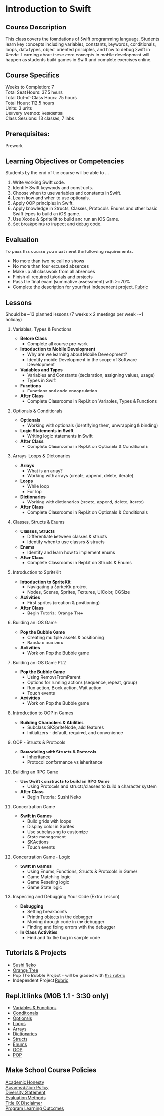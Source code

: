 # Introduction to Swift

## Course Description

This class covers the foundations of Swift programming language. Students learn key concepts including variables, constants, keywords, conditionals, loops, data types, object oriented principles, and how to debug Swift in Xcode. Learning about these core concepts in mobile development will happen as students build games in Swift and complete exercises online.

## Course Specifics

Weeks to Completion:  7 <br>
Total Seat Hours:  37.5 hours <br>
Total Out-of-Class Hours: 75 hours <br>
Total Hours: 112.5 hours <br>
Units:  3 units <br>
Delivery Method:  Residential <br>
Class Sessions:  13 classes, 7 labs

## Prerequisites:

Prework <br>

## Learning Objectives or Competencies

Students by the end of the course will be able to ...

1. Write working Swift code.
1. Identify Swift keywords and constructs.
1. Choose when to use variables and constants in Swift.
1. Learn how and when to use optionals.
1. Apply OOP principles in Swift.
1. Apply knowledge in Structs, Classes, Protocols, Enums and other basic Swift types to build an iOS game.
1. Use Xcode & SpriteKit to build and run an iOS Game.
1. Set breakpoints to inspect and debug code.


## Evaluation

To pass this course you must meet the following requirements:

- No more than two no call no shows
- No more than four excused absences
- Make up all classwork from all absences
- Finish all required tutorials and projects
- Pass the final exam (summative assessment) with >=70%
- Complete the description for your first Independent project. [Rubric](https://docs.google.com/document/d/1vEAeNCwbG9OHmLzYCuV2VzmG0aC2VQdDLoypzXdALj4/edit?usp=sharing)


## Lessons

Should be ~13 planned lessons (7 weeks x 2 meetings per week -~1 holiday)

1. Variables, Types & Functions
    - **Before Class**
      - Complete all course pre-work
    - **Introduction to Mobile Development**
      - Why are we learning about Mobile Development?
      - Identify mobile Development in the scope of Software Development
    - **Variables and Types**
      - Variables and Constants (declaration, assigning values, usage)
      - Types in Swift
    - **Functions**
      - Functions and code encapsulation
    - **After Class**
      - Complete Classrooms in Repl.it on Variables, Types & Functions

1. Optionals & Conditionals
    - **Optionals**
      - Working with optionals (identifying them, unwrapping & binding)
    - **Logic Statements in Swift**
      - Writing logic statements in Swift
    - **After Class**
      - Complete Classrooms in Repl.it on Optionals & Conditionals

1. Arrays, Loops & Dictionaries
    - **Arrays**
      - What is an array?
      - Working with arrays (create, append, delete, iterate)
    - **Loops**
      - While loop
      - For lop
    - **Dictionaries**
      - Working with dictionaries (create, append, delete, iterate)
    - **After Class**
      - Complete Classrooms in Repl.it on Optionals & Conditionals

1. Classes, Structs & Enums
    - **Classes, Structs**
      - Differentiate between classes & structs
      - Identify when to use classes & structs
    - **Enums**
      - Identify and learn how to implement enums
    - **After Class**
      - Complete Classrooms in Repl.it on Structs & Enums

1. Introduction to SpriteKit
    - **Introduction to SpriteKit**
      - Navigating a SpriteKit project
      - Nodes, Scenes, Sprites, Textures, UIColor, CGSize
    - **Activities**
      - First sprites (creation & positioning)
    - **After Class**
      - Begin Tutorial: Orange Tree

1. Building an iOS Game
    - **Pop the Bubble Game**
      - Creating multiple assets & positioning
      - Random numbers
    - **Activities**
      - Work on Pop the Bubble game

1. Building an iOS Game Pt.2
    - **Pop the Bubble Game**
      - Using RemoveFromParent
      - Options for running actions (sequence, repeat, group)
      - Run action, Block action, Wait action
      - Touch events
    - **Activities**
      - Work on Pop the Bubble game

1. Introduction to OOP in Games
    - **Building Characters & Abilities**
      - Subclass SKSpriteNode, add features
      - Initializers - default, required, and convenience

1. OOP - Structs & Protocols
    - **Remodeling with Structs & Protocols**
      - Inheritance
      - Protocol conformance vs inheritance

1. Building an RPG Game
    - **Use Swift constructs to build an RPG Game**
      - Using Protocols and structs/classes to build a character system
    - **After Class**
      - Begin Tutorial: Sushi Neko

1. Concentration Game
    - **Swift in Games**
      - Build grids with loops
      - Display color in Sprites
      - Use subclassing to customize
      - State management
      - SKActions
      - Touch events

1. Concentration Game - Logic
    - **Swift in Games**
      - Using Enums, Functions, Structs & Protocols in Games
      - Game Matching logic
      - Game Reseting logic
      - Game State logic

1. Inspecting and Debugging Your Code (Extra Lesson)
    - **Debugging**
      - Setting breakpoints
      - Printing objects in the debugger
      - Moving through code in the debugger
      - Finding and fixing errors with the debugger
    - **In Class Activities**
      - Find and fix the bug in sample code

## Tutorials & Projects

- [Sushi Neko](https://www.makeschool.com/academy/track/learn-to-clone-timberman-with-spritekit-and-swift-4)
- [Orange Tree](https://www.makeschool.com/academy/track/learn-to-clone-angry-birds-with-spritekit-and-swift-4)
- Pop The Bubble Project - will be graded with [this rubric](https://docs.google.com/document/d/1JEKPGv1ve1Zoq246WEgb9N8WuNkcWasjqnp3CF3kY_g/edit?usp=sharing)
- Independent Project [Rubric](https://docs.google.com/document/d/1vEAeNCwbG9OHmLzYCuV2VzmG0aC2VQdDLoypzXdALj4/edit?usp=sharing)

## Repl.it links (MOB 1.1 - 3:30 only)

- [Variables & Functions](https://repl.it/classroom/invite/YcFKUQ4)
- [Conditionals](https://repl.it/classroom/invite/YcGNSq7)
- [Optionals](https://repl.it/classroom/invite/YhH356u)
- [Loops](https://repl.it/classroom/invite/YcITQAd)
- [Arrays](https://repl.it/classroom/invite/YcJWOag)
- [Dictionaries](https://repl.it/classroom/invite/0J90Ejp)
- [Structs](https://repl.it/classroom/invite/YcKZNKj)
- [Enums](https://repl.it/classroom/invite/YcL2Lkm)
- [OOP](https://repl.it/classroom/invite/ZpclEej)
- [POP](https://repl.it/classroom/invite/0FruFZO)

## Make School Course Policies

[Academic Honesty](https://github.com/Product-College-Courses/Common-Syllabus-Sections/blob/master/Academic-Honesty-and-Plagiarism.md)<br>
[Accomodation Policy](https://github.com/Product-College-Courses/Common-Syllabus-Sections/blob/master/Accommodation-Policy.md)<br>
[Diversity Statement](https://github.com/Product-College-Courses/Common-Syllabus-Sections/blob/master/Diversity-Statement.md)<br>
[Evaluation Methods](https://github.com/Product-College-Courses/Common-Syllabus-Sections/blob/master/Evaluation-Methods.md)
<br>
[Title IX Disclaimer](https://github.com/Product-College-Courses/Common-Syllabus-Sections/blob/master/Evaluations-Title-X-Disclaimer.md)<br>
[Program Learning Outcomes](https://github.com/Product-College-Courses/Common-Syllabus-Sections/blob/master/Program-Learning-Outcomes.md)
